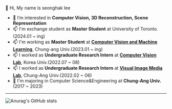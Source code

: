  👋 Hi, My name is seonghak lee
- 👀 I’m interested in **Computer Vision, 3D Reconstruction, Scene Representation**
- 📫  I'm exchange student as **Master Student** at University of Toronto.(2024.01 ~ ing)
- 📫  I'm working as **Master Student** at **[Computer Vision and Machine Learning](https://sites.google.com/view/cau-cvml/)**, Chung-ang Univ.(2023.01 ~ ing)
- 📫  I worked as **Undergraduate Research Intern** at **[Computer Vision Lab](https://kuaicv.com)**, Korea Univ.(2022.07 ~ 08)
- 📫  I worked as **Undergraduate Research Intern** at **[Visual Image Media Lab](https://vim-lab-cau.github.io/VIM/)**, Chung-Ang Univ.(2022.02 ~ 06)
- 💞️ I'm majoring in Computer Science&Engineering at **Chung-Ang Univ.**(2017 ~ 2023)

___
![Anurag's GitHub stats](https://github-readme-stats.vercel.app/api?username=Lseonghak&theme=vue&show_icons=true)                 
